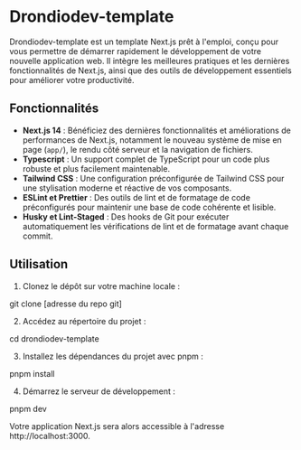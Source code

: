 # Drondiodev-template

Drondiodev-template est un template Next.js prêt à l'emploi, conçu pour vous permettre de démarrer rapidement le développement de votre nouvelle application web. Il intègre les meilleures pratiques et les dernières fonctionnalités de Next.js, ainsi que des outils de développement essentiels pour améliorer votre productivité.

## Fonctionnalités

- **Next.js 14** : Bénéficiez des dernières fonctionnalités et améliorations de performances de Next.js, notamment le nouveau système de mise en page (`app/`), le rendu côté serveur et la navigation de fichiers.
- **Typescript** : Un support complet de TypeScript pour un code plus robuste et plus facilement maintenable.
- **Tailwind CSS** : Une configuration préconfigurée de Tailwind CSS pour une stylisation moderne et réactive de vos composants.
- **ESLint et Prettier** : Des outils de lint et de formatage de code préconfigurés pour maintenir une base de code cohérente et lisible.
- **Husky et Lint-Staged** : Des hooks de Git pour exécuter automatiquement les vérifications de lint et de formatage avant chaque commit.

## Utilisation

1. Clonez le dépôt sur votre machine locale :

git clone [adresse du repo git]

2. Accédez au répertoire du projet :

cd drondiodev-template

3. Installez les dépendances du projet avec pnpm :

pnpm install

4. Démarrez le serveur de développement :

pnpm dev

Votre application Next.js sera alors accessible à l'adresse http://localhost:3000.
